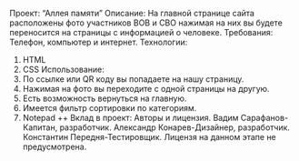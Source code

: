 Проект: “Аллея памяти”
Описание: На главной странице сайта расположены фото участников ВОВ и СВО нажимая на них вы будете переносится на страницы с информацией о человеке.
Требования: Телефон, компьютер и интернет.
Технологии: 
1.	HTML
2.	CSS
Использование:
1.	По ссылке или QR коду вы попадаете на нашу страницу.
2.	Нажимая на фото вы переходите с одной страницы на другую.
3.	Есть возможность вернуться на главную.
4.	Имеется фильтр сортировки по категориям.
5.	Notepad ++
Вклад в проект: 
Авторы и лицензия.
Вадим Сарафанов-Капитан, разработчик.
Александр Конарев-Дизайнер, разработчик.
Константин Передня-Тестировщик.
Лицензя на данном этапе не предусмотрена.
